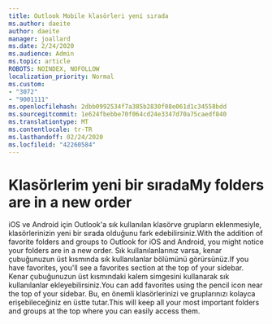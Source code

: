 ```yaml
---
title: Outlook Mobile klasörleri yeni sırada
ms.author: daeite
author: daeite
manager: joallard
ms.date: 2/24/2020
ms.audience: Admin
ms.topic: article
ROBOTS: NOINDEX, NOFOLLOW
localization_priority: Normal
ms.custom:
- "3072"
- "9001111"
ms.openlocfilehash: 2dbb0992534f7a385b2830f08e061d1c34558bdd
ms.sourcegitcommit: 1e624fbebbe70f064cd24e3347d70a75caedf840
ms.translationtype: MT
ms.contentlocale: tr-TR
ms.lasthandoff: 02/24/2020
ms.locfileid: "42260584"
---
```

# <a name="my-folders-are-in-a-new-order"></a><span data-ttu-id="02b92-102">Klasörlerim yeni bir sırada</span><span class="sxs-lookup"><span data-stu-id="02b92-102">My folders are in a new order</span></span>

<span data-ttu-id="02b92-103">iOS ve Android için Outlook'a sık kullanılan klasörve grupların eklenmesiyle, klasörlerinizin yeni bir sırada olduğunu fark edebilirsiniz.</span><span class="sxs-lookup"><span data-stu-id="02b92-103">With the addition of favorite folders and groups to Outlook for iOS and Android, you might notice your folders are in a new order.</span></span> <span data-ttu-id="02b92-104">Sık kullanılanlarınız varsa, kenar çubuğunuzun üst kısmında sık kullanılanlar bölümünü görürsünüz.</span><span class="sxs-lookup"><span data-stu-id="02b92-104">If you have favorites, you'll see a favorites section at the top of your sidebar.</span></span> <span data-ttu-id="02b92-105">Kenar çubuğunuzun üst kısmındaki kalem simgesini kullanarak sık kullanılanlar ekleyebilirsiniz.</span><span class="sxs-lookup"><span data-stu-id="02b92-105">You can add favorites using the pencil icon near the top of your sidebar.</span></span> <span data-ttu-id="02b92-106">Bu, en önemli klasörlerinizi ve gruplarınızı kolayca erişebileceğiniz en üstte tutar.</span><span class="sxs-lookup"><span data-stu-id="02b92-106">This will keep all your most important folders and groups at the top where you can easily access them.</span></span>